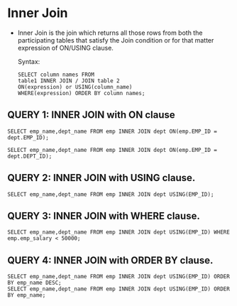 #	Inner Join

-	Inner Join is the join which returns all those rows from both the participating tables that satisfy the Join condition or for that matter expression of ON/USING clause.


	Syntax:

		SELECT column names FROM 
		table1 INNER JOIN / JOIN table 2
		ON(expression) or USING(column_name)
		WHERE(expression) ORDER BY column names;
		
		
## QUERY 1: INNER JOIN with ON clause


	SELECT emp_name,dept_name FROM emp INNER JOIN dept ON(emp.EMP_ID = dept.EMP_ID);

	SELECT emp_name,dept_name FROM emp INNER JOIN dept ON(emp.EMP_ID = dept.DEPT_ID);

##	QUERY 2: INNER JOIN with USING clause.
	
	SELECT emp_name,dept_name FROM emp INNER JOIN dept USING(EMP_ID);

##	QUERY 3: INNER JOIN with WHERE clause.
	
	SELECT emp_name,dept_name FROM emp INNER JOIN dept USING(EMP_ID) WHERE emp.emp_salary < 50000;

##	QUERY 4: INNER JOIN with ORDER BY clause.


	SELECT emp_name,dept_name FROM emp INNER JOIN dept USING(EMP_ID) ORDER BY emp_name DESC;
	SELECT emp_name,dept_name FROM emp INNER JOIN dept USING(EMP_ID) ORDER BY emp_name;
	
	